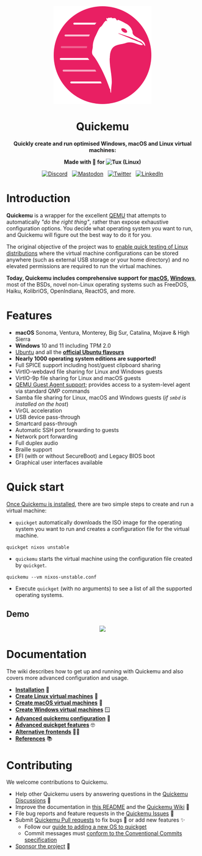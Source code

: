 <div align="center">
<img src=".github/logo.png" alt="Quickemu" width="256" />

# Quickemu

**Quickly create and run optimised Windows, macOS and Linux virtual machines:**

**Made with 💝 for <img src=".github/tux.png" align="top" width="24" alt="Tux (Linux)"/>**
</div>
<p align="center">
  &nbsp;<a href="https://wimpysworld.io/discord" target="_blank"><img alt="Discord" src="https://img.shields.io/discord/712850672223125565?style=for-the-badge&logo=discord&logoColor=%23ffffff&label=Discord&labelColor=%234253e8&color=%23e4e2e2"></a>&nbsp;
  &nbsp;<a href="https://fosstodon.org/@wimpy" target="_blank"><img alt="Mastodon" src="https://img.shields.io/badge/Mastodon-6468fa?style=for-the-badge&logo=mastodon&logoColor=%23ffffff"></a>&nbsp;
  &nbsp;<a href="https://twitter.com/m_wimpress" target="_blank"><img alt="Twitter" src="https://img.shields.io/badge/Twitter-303030?style=for-the-badge&logo=x&logoColor=%23ffffff"></a>&nbsp;
  &nbsp;<a href="https://linkedin.com/in/martinwimpress" target="_blank"><img alt="LinkedIn" src="https://img.shields.io/badge/LinkedIn-1667be?style=for-the-badge&logo=linkedin&logoColor=%23ffffff"></a>&nbsp;
</p>

# Introduction

**Quickemu** is a wrapper for the excellent
[QEMU](https://www.qemu.org/) that attempts to automatically *"do the
right thing"*, rather than expose exhaustive configuration options. You
decide what operating system you want to run, and Quickemu will figure
out the best way to do it for you.

The original objective of the project was to [enable quick testing of
Linux
distributions](https://github.com/quickemu-project/quickemu/wiki/02-Create-Linux-virtual-machines)
where the virtual machine configurations can be stored anywhere (such as
external USB storage or your home directory) and no elevated permissions
are required to run the virtual machines.

**Today, Quickemu includes comprehensive support for
[macOS](https://github.com/quickemu-project/quickemu/wiki/03-Create-macOS-virtual-machines),
[Windows](https://github.com/quickemu-project/quickemu/wiki/04-Create-Windows-virtual-machines)**,
most of the BSDs, novel non-Linux operating systems such as FreeDOS,
Haiku, KolibriOS, OpenIndiana, ReactOS, and more.

# Features

-   **macOS** Sonoma, Ventura, Monterey, Big Sur, Catalina, Mojave &
    High Sierra
-   **Windows** 10 and 11 including TPM 2.0
-   [Ubuntu](https://ubuntu.com/desktop) and all the **[official Ubuntu
    flavours](https://ubuntu.com/download/flavours)**
-   **Nearly 1000 operating system editions are supported!**
-   Full SPICE support including host/guest clipboard sharing
-   VirtIO-webdavd file sharing for Linux and Windows guests
-   VirtIO-9p file sharing for Linux and macOS guests
-   [QEMU Guest Agent
    support](https://wiki.qemu.org/Features/GuestAgent); provides access
    to a system-level agent via standard QMP commands
-   Samba file sharing for Linux, macOS and Windows guests (*if `smbd`
    is installed on the host*)
-   VirGL acceleration
-   USB device pass-through
-   Smartcard pass-through
-   Automatic SSH port forwarding to guests
-   Network port forwarding
-   Full duplex audio
-   Braille support
-   EFI (with or without SecureBoot) and Legacy BIOS boot
-   Graphical user interfaces available

# Quick start

[Once Quickemu is
installed](https://github.com/quickemu-project/quickemu/wiki/01-Installation),
there are two simple steps to create and run a virtual machine:

-   `quickget` automatically downloads the ISO image for the operating
    system you want to run and creates a configuration file for the
    virtual machine.

``` shell
quickget nixos unstable
```

-   `quickemu` starts the virtual machine using the configuration file
    created by `quickget`.

``` shell
quickemu --vm nixos-unstable.conf
```

-   Execute `quickget` (with no arguments) to see a list of all the
    supported operating systems.

## Demo

<div align="center"><a href="https://asciinema.org/a/658148?autoplay=1" target="_blank"><img src="https://asciinema.org/a/658148.svg" /></a></div>

# Documentation

The wiki describes how to get up and running with Quickemu and also
covers more advanced configuration and usage.

-   [**Installation**](https://github.com/quickemu-project/quickemu/wiki/01-Installation)
    💾
-   [**Create Linux virtual
    machines**](https://github.com/quickemu-project/quickemu/wiki/02-Create-Linux-virtual-machines)
    🐧
-   [**Create macOS virtual
    machines**](https://github.com/quickemu-project/quickemu/wiki/03-Create-macOS-virtual-machines)
    🍏
-   [**Create Windows virtual
    machines**](https://github.com/quickemu-project/quickemu/wiki/04-Create-Windows-virtual-machines)
    🪟
-   [**Advanced quickemu
    configuration**](https://github.com/quickemu-project/quickemu/wiki/05-Advanced-quickemu-configuration)
    🔧
-   [**Advanced quickget
    features**](https://github.com/quickemu-project/quickemu/wiki/06-Advanced-quickget-features)
    🤓
-   [**Alternative
    frontends**](https://github.com/quickemu-project/quickemu/wiki/07-Alternative-frontends)
    🧑‍💻
-   [**References**](https://github.com/quickemu-project/quickemu/wiki/08-References)
    📚️

# Contributing

We welcome contributions to Quickemu.

-   Help other Quickemu users by answering questions in the [Quickemu
    Discussions](https://github.com/quickemu-project/quickemu/discussions)
    🛟
-   Improve the documentation in [this
    README](https://github.com/quickemu-project/quickemu/edit/master/README.md)
    and the [Quickemu
    Wiki](https://github.com/quickemu-project/quickemu/wiki) 📖
-   File bug reports and feature requests in the [Quickemu
    Issues](https://github.com/quickemu-project/quickemu/issues) 📁
-   Submit [Quickemu Pull
    requests](https://github.com/quickemu-project/quickemu/pulls) to fix
    bugs 🐞 or add new features ✨
    -   Follow our [guide to adding a new OS to quickget](https://github.com/quickemu-project/quickemu/wiki/06-Advanced-quickget-features#adding-a-new-os-to-quickget)
    -   Commit messages must [conform to the Conventional Commits
    specification](https://www.conventionalcommits.org/)
-   [Sponsor the project](https://github.com/sponsors/flexiondotorg) 💖
